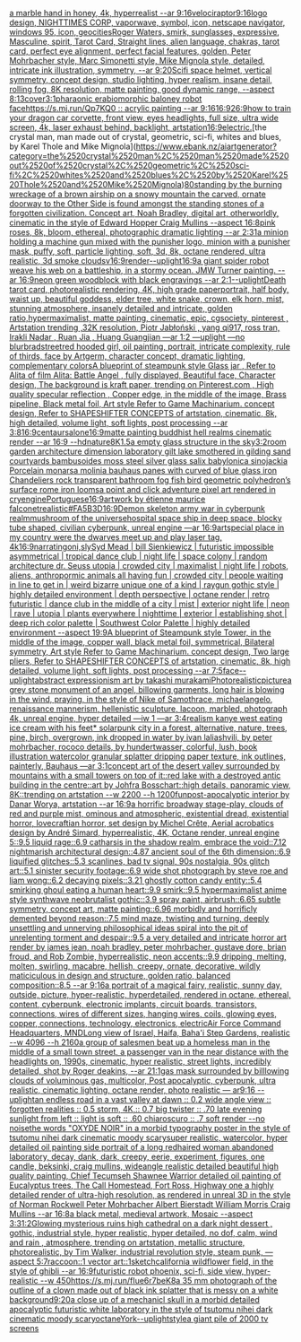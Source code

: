[a marble hand in honey, 4k, hyperrealist --ar 9:16](https://www.ebank.nz/aiartgenerator?category=a%2520marble%2520hand%2520in%2520honey%2C%25204k%2C%2520hyperrealist%2520--ar%25209%3A16)[velociraptor](https://www.ebank.nz/aiartgenerator?category=velociraptor)[9:16](https://www.ebank.nz/aiartgenerator?category=9%3A16)[logo design, NIGHTTIMES CORP, vaporwave, symbol, icon, netscape navigator, windows 95, icon, geocities](https://www.ebank.nz/aiartgenerator?category=logo%2520design%2C%2520NIGHTTIMES%2520CORP%2C%2520vaporwave%2C%2520symbol%2C%2520icon%2C%2520netscape%2520navigator%2C%2520windows%252095%2C%2520icon%2C%2520geocities)[Roger Waters, smirk, sunglasses, expressive, Masculine, spirit, Tarot Card, Straight lines, alien language, chakras, tarot card, perfect eye alignment, perfect facial features, golden, Peter Mohrbacher style, Marc Simonetti style, Mike Mignola style, detailed, intricate ink illustration, symmetry, --ar 9:20](https://www.ebank.nz/aiartgenerator?category=Roger%2520Waters%2C%2520smirk%2C%2520sunglasses%2C%2520expressive%2C%2520Masculine%2C%2520spirit%2C%2520Tarot%2520Card%2C%2520Straight%2520lines%2C%2520alien%2520language%2C%2520chakras%2C%2520tarot%2520card%2C%2520perfect%2520eye%2520alignment%2C%2520perfect%2520facial%2520features%2C%2520golden%2C%2520Peter%2520Mohrbacher%2520style%2C%2520Marc%2520Simonetti%2520style%2C%2520Mike%2520Mignola%2520style%2C%2520detailed%2C%2520intricate%2520ink%2520illustration%2C%2520symmetry%2C%2520--ar%25209%3A20)[Scifi space helmet, vertical symmetry, concept design, studio lighting, hyper realism, insane detail, rolling fog, 8K resolution, matte painting, good dynamic range, --aspect 8:13](https://www.ebank.nz/aiartgenerator?category=Scifi%2520space%2520helmet%2C%2520vertical%2520symmetry%2C%2520concept%2520design%2C%2520studio%2520lighting%2C%2520hyper%2520realism%2C%2520insane%2520detail%2C%2520rolling%2520fog%2C%25208K%2520resolution%2C%2520matte%2520painting%2C%2520good%2520dynamic%2520range%2C%2520--aspect%25208%3A13)[cover](https://www.ebank.nz/aiartgenerator?category=cover)[3:1](https://www.ebank.nz/aiartgenerator?category=3%3A1)[pharaonic era](https://www.ebank.nz/aiartgenerator?category=pharaonic%2520era)[biomorphic baloney robot face](https://www.ebank.nz/aiartgenerator?category=biomorphic%2520baloney%2520robot%2520face)[https://s.mj.run/Qp7KQ0  :: acrylic painting --ar 9:16](https://www.ebank.nz/aiartgenerator?category=https%3A//s.mj.run/Qp7KQ0%2520%2520%3A%3A%2520acrylic%2520painting%2520--ar%25209%3A16)[16:9](https://www.ebank.nz/aiartgenerator?category=16%3A9)[26:9](https://www.ebank.nz/aiartgenerator?category=26%3A9)[how to train your dragon car corvette, front view, eyes headlights, full size, ultra wide screen, 4k, laser exhaust behind, backlight, artstation](https://www.ebank.nz/aiartgenerator?category=how%2520to%2520train%2520your%2520dragon%2520car%2520corvette%2C%2520front%2520view%2C%2520eyes%2520headlights%2C%2520full%2520size%2C%2520ultra%2520wide%2520screen%2C%25204k%2C%2520laser%2520exhaust%2520behind%2C%2520backlight%2C%2520artstation)[16:9](https://www.ebank.nz/aiartgenerator?category=16%3A9)[electric.](https://www.ebank.nz/aiartgenerator?category=electric.)[the crystal man, man made out of crystal, geometric, sci-fi, whites and blues, by Karel Thole and Mike Mignola](https://www.ebank.nz/aiartgenerator?category=the%2520crystal%2520man%2C%2520man%2520made%2520out%2520of%2520crystal%2C%2520geometric%2C%2520sci-fi%2C%2520whites%2520and%2520blues%2C%2520by%2520Karel%2520Thole%2520and%2520Mike%2520Mignola)[80](https://www.ebank.nz/aiartgenerator?category=80)[standing by the burning wreckage of a brown airship on a snowy mountain the carved, ornate doorway to the Other Side is found amongst the standing stones of a forgotten civilization. Concept art, Noah Bradley, digital art, otherworldly, cinematic in the style of Edward Hopper Craig Mullins --aspect 16:8](https://www.ebank.nz/aiartgenerator?category=standing%2520by%2520the%2520burning%2520wreckage%2520of%2520a%2520brown%2520airship%2520on%2520a%2520snowy%2520mountain%2520the%2520carved%2C%2520ornate%2520doorway%2520to%2520the%2520Other%2520Side%2520is%2520found%2520amongst%2520the%2520standing%2520stones%2520of%2520a%2520forgotten%2520civilization.%2520Concept%2520art%2C%2520Noah%2520Bradley%2C%2520digital%2520art%2C%2520otherworldly%2C%2520cinematic%2520in%2520the%2520style%2520of%2520Edward%2520Hopper%2520Craig%2520Mullins%2520--aspect%252016%3A8)[pink roses, 8k, bloom, ethereal, photographic dramatic lighting --ar 2:3](https://www.ebank.nz/aiartgenerator?category=pink%2520roses%2C%25208k%2C%2520bloom%2C%2520ethereal%2C%2520photographic%2520dramatic%2520lighting%2520--ar%25202%3A3)[1](https://www.ebank.nz/aiartgenerator?category=1)[a minion holding a machine gun mixed with the punisher logo, minion with a punisher mask, puffy, soft, particle lighting, soft, 3d, 8k, octane rendered, ultra realistic, 3d smoke clouds](https://www.ebank.nz/aiartgenerator?category=a%2520minion%2520holding%2520a%2520machine%2520gun%2520mixed%2520with%2520the%2520punisher%2520logo%2C%2520minion%2520with%2520a%2520punisher%2520mask%2C%2520puffy%2C%2520soft%2C%2520particle%2520lighting%2C%2520soft%2C%25203d%2C%25208k%2C%2520octane%2520rendered%2C%2520ultra%2520realistic%2C%25203d%2520smoke%2520clouds)[v](https://www.ebank.nz/aiartgenerator?category=v)[16:9](https://www.ebank.nz/aiartgenerator?category=16%3A9)[render](https://www.ebank.nz/aiartgenerator?category=render)[--uplight](https://www.ebank.nz/aiartgenerator?category=--uplight)[16:9](https://www.ebank.nz/aiartgenerator?category=16%3A9)[a giant spider robot weave his web on a battleship, in a stormy ocean. JMW Turner painting. --ar 16:9](https://www.ebank.nz/aiartgenerator?category=a%2520giant%2520spider%2520robot%2520weave%2520his%2520web%2520on%2520a%2520battleship%2C%2520in%2520a%2520stormy%2520ocean.%2520JMW%2520Turner%2520painting.%2520--ar%252016%3A9)[neon green woodblock with black engravings --ar 2:1](https://www.ebank.nz/aiartgenerator?category=neon%2520green%2520woodblock%2520with%2520black%2520engravings%2520--ar%25202%3A1)[--uplight](https://www.ebank.nz/aiartgenerator?category=--uplight)[Death tarot card, photorealistic rendering, 4K, high grade paper](https://www.ebank.nz/aiartgenerator?category=Death%2520tarot%2520card%2C%2520photorealistic%2520rendering%2C%25204K%2C%2520high%2520grade%2520paper)[portrait, half body, waist up, beautiful goddess, elder tree, white snake, crown, elk horn,  mist, stunning atmosphere, insanely detailed and intricate, golden ratio,hypermaximalist, matte painting, cinematic, epic, cgsociety, pinterest , Artstation trending ,32K resolution, Piotr Jabłoński , yang qi917, ross tran, Irakli Nadar , Ruan Jia , Huang Guangjian —ar 1:2 —uplight —no blur](https://www.ebank.nz/aiartgenerator?category=portrait%2C%2520half%2520body%2C%2520waist%2520up%2C%2520beautiful%2520goddess%2C%2520elder%2520tree%2C%2520white%2520snake%2C%2520crown%2C%2520elk%2520horn%2C%2520%2520mist%2C%2520stunning%2520atmosphere%2C%2520insanely%2520detailed%2520and%2520intricate%2C%2520golden%2520ratio%2Chypermaximalist%2C%2520matte%2520painting%2C%2520cinematic%2C%2520epic%2C%2520cgsociety%2C%2520pinterest%2520%2C%2520Artstation%2520trending%2520%2C32K%2520resolution%2C%2520Piotr%2520Jab%C5%82o%C5%84ski%2520%2C%2520yang%2520qi917%2C%2520ross%2520tran%2C%2520Irakli%2520Nadar%2520%2C%2520Ruan%2520Jia%2520%2C%2520Huang%2520Guangjian%2520%E2%80%94ar%25201%3A2%2520%E2%80%94uplight%2520%E2%80%94no%2520blur)[bradstreet](https://www.ebank.nz/aiartgenerator?category=bradstreet)[red hooded girl, oil painting, portrait, intricate complexity, rule of thirds, face by Artgerm, character concept, dramatic lighting, complementary colors](https://www.ebank.nz/aiartgenerator?category=red%2520hooded%2520girl%2C%2520oil%2520painting%2C%2520portrait%2C%2520intricate%2520complexity%2C%2520rule%2520of%2520thirds%2C%2520face%2520by%2520Artgerm%2C%2520character%2520concept%2C%2520dramatic%2520lighting%2C%2520complementary%2520colors)[A blueprint of steampunk style Glass jar , Refer to  Alita of film Alita: Battle Angel , fully displayed, Beautiful face,  Character design, The background is kraft paper,  trending on Pinterest.com  , High quality specular reflection ,  Copper  edge, in the middle of the image, Brass pipeline,  Black metal foil,  Art style Refer to Game Machinarium.  concept design, Refer to SHAPESHIFTER CONCEPTS  of artstation, cinematic,  8k, high detailed,  volume light,  soft lights,  post processing    --ar 3:8](https://www.ebank.nz/aiartgenerator?category=A%2520blueprint%2520of%2520steampunk%2520style%2520Glass%2520jar%2520%2C%2520Refer%2520to%2520%2520Alita%2520of%2520film%2520Alita%3A%2520Battle%2520Angel%2520%2C%2520fully%2520displayed%2C%2520Beautiful%2520face%2C%2520%2520Character%2520design%2C%2520The%2520background%2520is%2520kraft%2520paper%2C%2520%2520trending%2520on%2520Pinterest.com%2520%2520%2C%2520High%2520quality%2520specular%2520reflection%2520%2C%2520%2520Copper%2520%2520edge%2C%2520in%2520the%2520middle%2520of%2520the%2520image%2C%2520Brass%2520pipeline%2C%2520%2520Black%2520metal%2520foil%2C%2520%2520Art%2520style%2520Refer%2520to%2520Game%2520Machinarium.%2520%2520concept%2520design%2C%2520Refer%2520to%2520SHAPESHIFTER%2520CONCEPTS%2520%2520of%2520artstation%2C%2520cinematic%2C%2520%25208k%2C%2520high%2520detailed%2C%2520%2520volume%2520light%2C%2520%2520soft%2520lights%2C%2520%2520post%2520processing%2520%2520%2520%2520--ar%25203%3A8)[16:9](https://www.ebank.nz/aiartgenerator?category=16%3A9)[centaurs](https://www.ebank.nz/aiartgenerator?category=centaurs)[alone](https://www.ebank.nz/aiartgenerator?category=alone)[16:9](https://www.ebank.nz/aiartgenerator?category=16%3A9)[matte painting buddhist hell realms cinematic render --ar 16:9 --hd](https://www.ebank.nz/aiartgenerator?category=matte%2520painting%2520buddhist%2520hell%2520realms%2520cinematic%2520render%2520--ar%252016%3A9%2520--hd)[nature](https://www.ebank.nz/aiartgenerator?category=nature)[8K](https://www.ebank.nz/aiartgenerator?category=8K)[1.5](https://www.ebank.nz/aiartgenerator?category=1.5)[a empty glass structure in the sky](https://www.ebank.nz/aiartgenerator?category=a%2520empty%2520glass%2520structure%2520in%2520the%2520sky)[3:2](https://www.ebank.nz/aiartgenerator?category=3%3A2)[room garden architecture dimension laboratory gilt lake smothered in gilding sand courtyards bambusoides moss steel silver glass salix babylonica sinojackia Porcelain monarsa molinia bauhaus panes with curved of blue glass iron Chandeliers rock transparent bathroom fog fish bird geometric polyhedron’s surface rome iron looms](https://www.ebank.nz/aiartgenerator?category=room%2520garden%2520architecture%2520dimension%2520laboratory%2520gilt%2520lake%2520smothered%2520in%2520gilding%2520sand%2520courtyards%2520bambusoides%2520moss%2520steel%2520silver%2520glass%2520salix%2520babylonica%2520sinojackia%2520Porcelain%2520monarsa%2520molinia%2520bauhaus%2520panes%2520with%2520curved%2520of%2520blue%2520glass%2520iron%2520Chandeliers%2520rock%2520transparent%2520bathroom%2520fog%2520fish%2520bird%2520geometric%2520polyhedron%E2%80%99s%2520surface%2520rome%2520iron%2520looms)[a point and click adventure pixel art rendered in cryengine](https://www.ebank.nz/aiartgenerator?category=a%2520point%2520and%2520click%2520adventure%2520pixel%2520art%2520rendered%2520in%2520cryengine)[Portuguese](https://www.ebank.nz/aiartgenerator?category=Portuguese)[](https://www.ebank.nz/aiartgenerator?category=)[16:9](https://www.ebank.nz/aiartgenerator?category=16%3A9)[artwork by étienne maurice falconet](https://www.ebank.nz/aiartgenerator?category=artwork%2520by%2520%C3%A9tienne%2520maurice%2520falconet)[realistic](https://www.ebank.nz/aiartgenerator?category=realistic)[#FA5B3D](https://www.ebank.nz/aiartgenerator?category=%23FA5B3D)[16:9](https://www.ebank.nz/aiartgenerator?category=16%3A9)[Demon skeleton army war in cyberpunk realm](https://www.ebank.nz/aiartgenerator?category=Demon%2520skeleton%2520army%2520war%2520in%2520cyberpunk%2520realm)[mushroom of the universe](https://www.ebank.nz/aiartgenerator?category=mushroom%2520of%2520the%2520universe)[hospital space ship in deep space, blocky tube shaped, civilian cyberpunk, unreal engine —ar 16:9](https://www.ebank.nz/aiartgenerator?category=hospital%2520space%2520ship%2520in%2520deep%2520space%2C%2520blocky%2520tube%2520shaped%2C%2520civilian%2520cyberpunk%2C%2520unreal%2520engine%2520%E2%80%94ar%252016%3A9)[art](https://www.ebank.nz/aiartgenerator?category=art)[special place in my country were the dwarves meet up and play laser tag, 4k](https://www.ebank.nz/aiartgenerator?category=special%2520place%2520in%2520my%2520country%2520were%2520the%2520dwarves%2520meet%2520up%2520and%2520play%2520laser%2520tag%2C%25204k)[16:9](https://www.ebank.nz/aiartgenerator?category=16%3A9)[narrating](https://www.ebank.nz/aiartgenerator?category=narrating)[oni,sly](https://www.ebank.nz/aiartgenerator?category=oni%2Csly)[Syd Mead | bill Sienkiewicz | futuristic impossible asymmetrical | tropical dance club | night life | space colony | random architecture dr. Seuss utopia |  crowded city | maximalist | night life | robots, aliens, anthropormic animals all having fun | crowded city | people waiting in line to get in | weird bizarre unique one of a kind | raygun gothic style | highly detailed environment | depth perspective | octane render | retro futuristic | dance club in the middle of a city | mist | exterior night life | neon | rave | utopia | plants everywhere | nighttime | exterior | establishing shot | deep rich color palette | Southwest Color Palette | highly detailed environment  --aspect 19:9](https://www.ebank.nz/aiartgenerator?category=Syd%2520Mead%2520%7C%2520bill%2520Sienkiewicz%2520%7C%2520futuristic%2520impossible%2520asymmetrical%2520%7C%2520tropical%2520dance%2520club%2520%7C%2520night%2520life%2520%7C%2520space%2520colony%2520%7C%2520random%2520architecture%2520dr.%2520Seuss%2520utopia%2520%7C%2520%2520crowded%2520city%2520%7C%2520maximalist%2520%7C%2520night%2520life%2520%7C%2520robots%2C%2520aliens%2C%2520anthropormic%2520animals%2520all%2520having%2520fun%2520%7C%2520crowded%2520city%2520%7C%2520people%2520waiting%2520in%2520line%2520to%2520get%2520in%2520%7C%2520weird%2520bizarre%2520unique%2520one%2520of%2520a%2520kind%2520%7C%2520raygun%2520gothic%2520style%2520%7C%2520highly%2520detailed%2520environment%2520%7C%2520depth%2520perspective%2520%7C%2520octane%2520render%2520%7C%2520retro%2520futuristic%2520%7C%2520dance%2520club%2520in%2520the%2520middle%2520of%2520a%2520city%2520%7C%2520mist%2520%7C%2520exterior%2520night%2520life%2520%7C%2520neon%2520%7C%2520rave%2520%7C%2520utopia%2520%7C%2520plants%2520everywhere%2520%7C%2520nighttime%2520%7C%2520exterior%2520%7C%2520establishing%2520shot%2520%7C%2520deep%2520rich%2520color%2520palette%2520%7C%2520Southwest%2520Color%2520Palette%2520%7C%2520highly%2520detailed%2520environment%2520%2520--aspect%252019%3A9)[A blueprint of Steampunk style Tower,   in the middle of the image,   copper wall, black metal foil, symmetrical,  Bilateral symmetry,  Art style Refer to Game Machinarium.  concept design, Two large pliers, Refer to SHAPESHIFTER CONCEPTS  of artstation, cinematic,  8k, high detailed,  volume light,  soft lights,  post processing    --ar 7:5](https://www.ebank.nz/aiartgenerator?category=A%2520blueprint%2520of%2520Steampunk%2520style%2520Tower%2C%2520%2520%2520in%2520the%2520middle%2520of%2520the%2520image%2C%2520%2520%2520copper%2520wall%2C%2520black%2520metal%2520foil%2C%2520symmetrical%2C%2520%2520Bilateral%2520symmetry%2C%2520%2520Art%2520style%2520Refer%2520to%2520Game%2520Machinarium.%2520%2520concept%2520design%2C%2520Two%2520large%2520pliers%2C%2520Refer%2520to%2520SHAPESHIFTER%2520CONCEPTS%2520%2520of%2520artstation%2C%2520cinematic%2C%2520%25208k%2C%2520high%2520detailed%2C%2520%2520volume%2520light%2C%2520%2520soft%2520lights%2C%2520%2520post%2520processing%2520%2520%2520%2520--ar%25207%3A5)[face](https://www.ebank.nz/aiartgenerator?category=face)[--uplight](https://www.ebank.nz/aiartgenerator?category=--uplight)[abstract expressionism art by takashi murakami](https://www.ebank.nz/aiartgenerator?category=abstract%2520expressionism%2520art%2520by%2520takashi%2520murakami)[Photorealistic](https://www.ebank.nz/aiartgenerator?category=Photorealistic)[picture](https://www.ebank.nz/aiartgenerator?category=picture)[a grey stone monument of an angel, billowing garments, long hair is blowing in the wind, praying, in the style of Nike of Samothrace, michaelangelo, renaissance mannerism, hellenistic sculpture, lacoon, marbled, photograph 4k, unreal engine, hyper detailed —iw 1 —ar 3:4](https://www.ebank.nz/aiartgenerator?category=a%2520grey%2520stone%2520monument%2520of%2520an%2520angel%2C%2520billowing%2520garments%2C%2520long%2520hair%2520is%2520blowing%2520in%2520the%2520wind%2C%2520praying%2C%2520in%2520the%2520style%2520of%2520Nike%2520of%2520Samothrace%2C%2520michaelangelo%2C%2520renaissance%2520mannerism%2C%2520hellenistic%2520sculpture%2C%2520lacoon%2C%2520marbled%2C%2520photograph%25204k%2C%2520unreal%2520engine%2C%2520hyper%2520detailed%2520%E2%80%94iw%25201%2520%E2%80%94ar%25203%3A4)[realism kanye west eating ice cream with his feet](https://www.ebank.nz/aiartgenerator?category=realism%2520kanye%2520west%2520eating%2520ice%2520cream%2520with%2520his%2520feet)[* solarpunk city in a forest, alternative, nature, trees, pine, birch, overgrown, ink dropped in water by ivan laliashvili, by peter mohrbacher, rococo details, by hundertwasser, colorful, lush, book illustration watercolor granular splatter dripping paper texture, ink outlines, painterly, Bauhaus —ar 3:1](https://www.ebank.nz/aiartgenerator?category=%2A%2520solarpunk%2520city%2520in%2520a%2520forest%2C%2520alternative%2C%2520nature%2C%2520trees%2C%2520pine%2C%2520birch%2C%2520overgrown%2C%2520ink%2520dropped%2520in%2520water%2520by%2520ivan%2520laliashvili%2C%2520by%2520peter%2520mohrbacher%2C%2520rococo%2520details%2C%2520by%2520hundertwasser%2C%2520colorful%2C%2520lush%2C%2520book%2520illustration%2520watercolor%2520granular%2520splatter%2520dripping%2520paper%2520texture%2C%2520ink%2520outlines%2C%2520painterly%2C%2520Bauhaus%2520%E2%80%94ar%25203%3A1)[concept art of the desert valley surrounded by mountains with a small towers on top of it::red lake with a destroyed antic building in the centre::art by Johfra Bosschart::high details, panoramic view, 8K::trending on artstation --w 2200 --h 1200](https://www.ebank.nz/aiartgenerator?category=concept%2520art%2520of%2520the%2520desert%2520valley%2520surrounded%2520by%2520mountains%2520with%2520a%2520small%2520towers%2520on%2520top%2520of%2520it%3A%3Ared%2520lake%2520with%2520a%2520destroyed%2520antic%2520building%2520in%2520the%2520centre%3A%3Aart%2520by%2520Johfra%2520Bosschart%3A%3Ahigh%2520details%2C%2520panoramic%2520view%2C%25208K%3A%3Atrending%2520on%2520artstation%2520--w%25202200%2520--h%25201200)[fun](https://www.ebank.nz/aiartgenerator?category=fun)[post-apocalyptic interior by Danar Worya, artstation --ar 16:9](https://www.ebank.nz/aiartgenerator?category=post-apocalyptic%2520interior%2520by%2520Danar%2520Worya%2C%2520artstation%2520--ar%252016%3A9)[a horrific broadway stage-play, clouds of red and purple mist, ominous and atmospheric, existential dread, existential horror, lovecraftian horror, set design by Michel Crête, Aerial acrobatics design by André Simard, hyperrealistic, 4K, Octane render, unreal engine 5::9.5 liquid rage::6.9 catharsis in the shadow realm, embrace the void::7.12 nightmarish architectural design::4.87 ancient soul of the 6th dimension::6.9 liquified glitches::5.3 scanlines, bad tv signal, 90s nostalgia, 90s glitch art::5.1 sinister security footage::6.9 wide shot photograph by steve roe and liam wong::6.2 decaying pixels::3.21 ghostly cotton candy entity::5.4 smirking ghoul eating a human heart::9.9 smirk::9.5 hypermaximalist anime style synthwave neobrutalist gothic::3.9 spray paint, airbrush::6.65 subtle symmetry, concept art, matte painting::6.96 morbidly and horrificly demented beyond reason::7.5 mind maze, twisting and turning, deeply unsettling and unnerving philosophical ideas spiral into the pit of unrelenting torment and despair::9.5 a very detailed and intricate horror art render by james jean, noah bradley, peter mohrbacher, gustave dore, brian froud, and Rob Zombie, hyperrealistic, neon accents::9.9 dripping, melting, molten, swirling, macabre, hellish, creepy, ornate, decorative, wildly maticiculous in design and structure, golden ratio, balanced composition::8.5 --ar 9:16](https://www.ebank.nz/aiartgenerator?category=a%2520horrific%2520broadway%2520stage-play%2C%2520clouds%2520of%2520red%2520and%2520purple%2520mist%2C%2520ominous%2520and%2520atmospheric%2C%2520existential%2520dread%2C%2520existential%2520horror%2C%2520lovecraftian%2520horror%2C%2520set%2520design%2520by%2520Michel%2520Cr%C3%AAte%2C%2520Aerial%2520acrobatics%2520design%2520by%2520Andr%C3%A9%2520Simard%2C%2520hyperrealistic%2C%25204K%2C%2520Octane%2520render%2C%2520unreal%2520engine%25205%3A%3A9.5%2520liquid%2520rage%3A%3A6.9%2520catharsis%2520in%2520the%2520shadow%2520realm%2C%2520embrace%2520the%2520void%3A%3A7.12%2520nightmarish%2520architectural%2520design%3A%3A4.87%2520ancient%2520soul%2520of%2520the%25206th%2520dimension%3A%3A6.9%2520liquified%2520glitches%3A%3A5.3%2520scanlines%2C%2520bad%2520tv%2520signal%2C%252090s%2520nostalgia%2C%252090s%2520glitch%2520art%3A%3A5.1%2520sinister%2520security%2520footage%3A%3A6.9%2520wide%2520shot%2520photograph%2520by%2520steve%2520roe%2520and%2520liam%2520wong%3A%3A6.2%2520decaying%2520pixels%3A%3A3.21%2520ghostly%2520cotton%2520candy%2520entity%3A%3A5.4%2520smirking%2520ghoul%2520eating%2520a%2520human%2520heart%3A%3A9.9%2520smirk%3A%3A9.5%2520hypermaximalist%2520anime%2520style%2520synthwave%2520neobrutalist%2520gothic%3A%3A3.9%2520spray%2520paint%2C%2520airbrush%3A%3A6.65%2520subtle%2520symmetry%2C%2520concept%2520art%2C%2520matte%2520painting%3A%3A6.96%2520morbidly%2520and%2520horrificly%2520demented%2520beyond%2520reason%3A%3A7.5%2520mind%2520maze%2C%2520twisting%2520and%2520turning%2C%2520deeply%2520unsettling%2520and%2520unnerving%2520philosophical%2520ideas%2520spiral%2520into%2520the%2520pit%2520of%2520unrelenting%2520torment%2520and%2520despair%3A%3A9.5%2520a%2520very%2520detailed%2520and%2520intricate%2520horror%2520art%2520render%2520by%2520james%2520jean%2C%2520noah%2520bradley%2C%2520peter%2520mohrbacher%2C%2520gustave%2520dore%2C%2520brian%2520froud%2C%2520and%2520Rob%2520Zombie%2C%2520hyperrealistic%2C%2520neon%2520accents%3A%3A9.9%2520dripping%2C%2520melting%2C%2520molten%2C%2520swirling%2C%2520macabre%2C%2520hellish%2C%2520creepy%2C%2520ornate%2C%2520decorative%2C%2520wildly%2520maticiculous%2520in%2520design%2520and%2520structure%2C%2520golden%2520ratio%2C%2520balanced%2520composition%3A%3A8.5%2520--ar%25209%3A16)[a portrait of a magical fairy, realistic, sunny day, outside, picture, hyper-realistic, hyperdetailed, rendered in octane, ethereal, content, cyberpunk, electronic implants, circuit boards, transistors, connections, wires of different sizes, hanging wires, coils, glowing eyes, copper, connections, technology, electronics, electric](https://www.ebank.nz/aiartgenerator?category=a%2520portrait%2520of%2520a%2520magical%2520fairy%2C%2520realistic%2C%2520sunny%2520day%2C%2520outside%2C%2520picture%2C%2520hyper-realistic%2C%2520hyperdetailed%2C%2520rendered%2520in%2520octane%2C%2520ethereal%2C%2520content%2C%2520cyberpunk%2C%2520electronic%2520implants%2C%2520circuit%2520boards%2C%2520transistors%2C%2520connections%2C%2520wires%2520of%2520different%2520sizes%2C%2520hanging%2520wires%2C%2520coils%2C%2520glowing%2520eyes%2C%2520copper%2C%2520connections%2C%2520technology%2C%2520electronics%2C%2520electric)[Air Force Command Headquarters, MND](https://www.ebank.nz/aiartgenerator?category=Air%2520Force%2520Command%2520Headquarters%2C%2520MND)[Long view of Israel, Haifa, Baha'i Step Gardens, realistic    --w 4096  --h 2160](https://www.ebank.nz/aiartgenerator?category=Long%2520view%2520of%2520Israel%2C%2520Haifa%2C%2520Baha%27i%2520Step%2520Gardens%2C%2520realistic%2520%2520%2520%2520--w%25204096%2520%2520--h%25202160)[a group of salesmen beat up a homeless man in the middle of a small town street, a passenger van in the near distance with the headlights on, 1990s, cinematic, hyper realistic, street lights, incredibly detailed, shot by Roger deakins, --ar 21:1](https://www.ebank.nz/aiartgenerator?category=a%2520group%2520of%2520salesmen%2520beat%2520up%2520a%2520homeless%2520man%2520in%2520the%2520middle%2520of%2520a%2520small%2520town%2520street%2C%2520a%2520passenger%2520van%2520in%2520the%2520near%2520distance%2520with%2520the%2520headlights%2520on%2C%25201990s%2C%2520cinematic%2C%2520hyper%2520realistic%2C%2520street%2520lights%2C%2520incredibly%2520detailed%2C%2520shot%2520by%2520Roger%2520deakins%2C%2520--ar%252021%3A1)[gas mask surrounded by billlowing clouds of voluminous gas, multicolor, Post apocalyptic, cyberpunk, ultra realistic, cinematic lighting, octane render, photo realistic — ar9:16 --uplight](https://www.ebank.nz/aiartgenerator?category=gas%2520mask%2520surrounded%2520by%2520billlowing%2520clouds%2520of%2520voluminous%2520gas%2C%2520multicolor%2C%2520Post%2520apocalyptic%2C%2520cyberpunk%2C%2520ultra%2520realistic%2C%2520cinematic%2520lighting%2C%2520octane%2520render%2C%2520photo%2520realistic%2520%E2%80%94%2520ar9%3A16%2520--uplight)[an endless road in a vast valley at dawn :: 0.2 wide angle view :: forgotten realities :: 0.5 storm, 4K,:: 0.7 big twister :: .70 late evening sunlight from left :: light is soft :: .60 chiaroscuro  :: .7 soft render --no noise](https://www.ebank.nz/aiartgenerator?category=an%2520endless%2520road%2520in%2520a%2520vast%2520valley%2520at%2520dawn%2520%3A%3A%25200.2%2520wide%2520angle%2520view%2520%3A%3A%2520forgotten%2520realities%2520%3A%3A%25200.5%2520storm%2C%25204K%2C%3A%3A%25200.7%2520big%2520twister%2520%3A%3A%2520.70%2520late%2520evening%2520sunlight%2520from%2520left%2520%3A%3A%2520light%2520is%2520soft%2520%3A%3A%2520.60%2520chiaroscuro%2520%2520%3A%3A%2520.7%2520soft%2520render%2520--no%2520noise)[the words "OXYDE NOIR" in a morbid typography poster in the style of tsutomu nihei dark cinematic moody scary](https://www.ebank.nz/aiartgenerator?category=the%2520words%2520%22OXYDE%2520NOIR%22%2520in%2520a%2520morbid%2520typography%2520poster%2520in%2520the%2520style%2520of%2520tsutomu%2520nihei%2520dark%2520cinematic%2520moody%2520scary)[super realistic, watercolor, hyper detailed oil painting side portrait of a long redhaired woman abandoned laboratory, decay, dank, dark, creepy, eerie, experiment, figures, one candle, beksinki, craig mullins, wideangle realistic detailed beautiful high quality painting, Chief Tecumseh Shawnee Warrior detailed oil painting of Eucalyptus trees, The Call Homestead, Fort Ross, Highway one a highly detailed render of ultra-high resolution, as rendered in unreal 3D in the style of Norman Rockwell Peter Mohrbacher  Albert Bierstadt William Morris Craig Mullins --ar 16:8](https://www.ebank.nz/aiartgenerator?category=super%2520realistic%2C%2520watercolor%2C%2520hyper%2520detailed%2520oil%2520painting%2520side%2520portrait%2520of%2520a%2520long%2520redhaired%2520woman%2520abandoned%2520laboratory%2C%2520decay%2C%2520dank%2C%2520dark%2C%2520creepy%2C%2520eerie%2C%2520experiment%2C%2520figures%2C%2520one%2520candle%2C%2520beksinki%2C%2520craig%2520mullins%2C%2520wideangle%2520realistic%2520detailed%2520beautiful%2520high%2520quality%2520painting%2C%2520Chief%2520Tecumseh%2520Shawnee%2520Warrior%2520detailed%2520oil%2520painting%2520of%2520Eucalyptus%2520trees%2C%2520The%2520Call%2520Homestead%2C%2520Fort%2520Ross%2C%2520Highway%2520one%2520a%2520highly%2520detailed%2520render%2520of%2520ultra-high%2520resolution%2C%2520as%2520rendered%2520in%2520unreal%25203D%2520in%2520the%2520style%2520of%2520Norman%2520Rockwell%2520Peter%2520Mohrbacher%2520%2520Albert%2520Bierstadt%2520William%2520Morris%2520Craig%2520Mullins%2520--ar%252016%3A8)[a black metal, medieval artwork, Mosaic --aspect 3:3](https://www.ebank.nz/aiartgenerator?category=a%2520black%2520metal%2C%2520medieval%2520artwork%2C%2520Mosaic%2520--aspect%25203%3A3)[1:2](https://www.ebank.nz/aiartgenerator?category=1%3A2)[Glowing mysterious ruins high cathedral on a dark night dessert , gothic, industrial style, hyper realistic, hyper detailed, no dof, calm, wind and rain , atmosphere, trending on artstation, metallic structure, photorealistic, by Tim Walker, industrial revolution style, steam punk, —aspect 5:7](https://www.ebank.nz/aiartgenerator?category=Glowing%2520mysterious%2520ruins%2520high%2520cathedral%2520on%2520a%2520dark%2520night%2520dessert%2520%2C%2520gothic%2C%2520industrial%2520style%2C%2520hyper%2520realistic%2C%2520hyper%2520detailed%2C%2520no%2520dof%2C%2520calm%2C%2520wind%2520and%2520rain%2520%2C%2520atmosphere%2C%2520trending%2520on%2520artstation%2C%2520metallic%2520structure%2C%2520photorealistic%2C%2520by%2520Tim%2520Walker%2C%2520industrial%2520revolution%2520style%2C%2520steam%2520punk%2C%2520%E2%80%94aspect%25205%3A7)[raccoon::1 vector art::1](https://www.ebank.nz/aiartgenerator?category=raccoon%3A%3A1%2520vector%2520art%3A%3A1)[sketch](https://www.ebank.nz/aiartgenerator?category=sketch)[california wildflower field, in the style of ghibli --ar 16:9](https://www.ebank.nz/aiartgenerator?category=california%2520wildflower%2520field%2C%2520in%2520the%2520style%2520of%2520ghibli%2520--ar%252016%3A9)[futuristic robot phoenix, sci-fi, side view, hyper-realistic --w 450](https://www.ebank.nz/aiartgenerator?category=futuristic%2520robot%2520phoenix%2C%2520sci-fi%2C%2520side%2520view%2C%2520hyper-realistic%2520--w%2520450)[<https://s.mj.run/fIue6r7beK8>](https://www.ebank.nz/aiartgenerator?category=%3Chttps%3A//s.mj.run/fIue6r7beK8%3E)[a 35 mm photograph of the outline of a clown made out of black ink splatter that is messy on a white background](https://www.ebank.nz/aiartgenerator?category=a%252035%2520mm%2520photograph%2520of%2520the%2520outline%2520of%2520a%2520clown%2520made%2520out%2520of%2520black%2520ink%2520splatter%2520that%2520is%2520messy%2520on%2520a%2520white%2520background)[9:20](https://www.ebank.nz/aiartgenerator?category=9%3A20)[a close up of a mechanicl skull in a morbid detailed apocalyptic futuristic white laboratory in the style of tsutomu nihei dark cinematic moody scary](https://www.ebank.nz/aiartgenerator?category=a%2520close%2520up%2520of%2520a%2520mechanicl%2520skull%2520in%2520a%2520morbid%2520detailed%2520apocalyptic%2520futuristic%2520white%2520laboratory%2520in%2520the%2520style%2520of%2520tsutomu%2520nihei%2520dark%2520cinematic%2520moody%2520scary)[octane](https://www.ebank.nz/aiartgenerator?category=octane)[York](https://www.ebank.nz/aiartgenerator?category=York)[--uplight](https://www.ebank.nz/aiartgenerator?category=--uplight)[style](https://www.ebank.nz/aiartgenerator?category=style)[a giant pile of 2000 tv screens](https://www.ebank.nz/aiartgenerator?category=a%2520giant%2520pile%2520of%25202000%2520tv%2520screens)